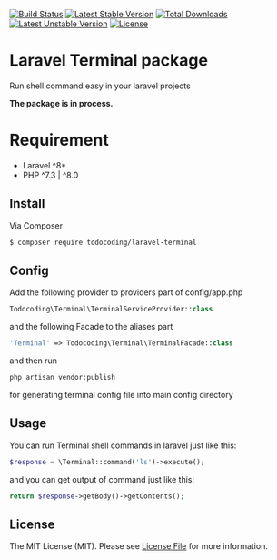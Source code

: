 [![Build Status](https://travis-ci.org/MrJoshLab/laravel-terminal.svg)](https://packagist.org/packages/todocoding/laravel-terminal)
[![Latest Stable Version](https://poser.pugx.org/todocoding/laravel-terminal/v/stable)](https://packagist.org/packages/todocoding/laravel-terminal)
[![Total Downloads](https://poser.pugx.org/todocoding/laravel-terminal/downloads)](https://packagist.org/packages/todocoding/laravel-terminal)
[![Latest Unstable Version](https://poser.pugx.org/todocoding/laravel-terminal/v/unstable)](https://packagist.org/packages/todocoding/laravel-terminal)
[![License](https://packagist.org/packages/todocoding/laravel-terminal)](https://packagist.org/packages/todocoding/laravel-terminal)

# Laravel Terminal package
Run shell command easy in your laravel projects

**The package is in process.**

# Requirement
* Laravel ^8*
* PHP ^7.3 | ^8.0

## Install

Via Composer

``` bash
$ composer require todocoding/laravel-terminal
```

## Config

Add the following provider to providers part of config/app.php
``` php
Todocoding\Terminal\TerminalServiceProvider::class
```

and the following Facade to the aliases part
``` php
'Terminal' => Todocoding\Terminal\TerminalFacade::class
```

and then run
``` bash
php artisan vendor:publish
```
for generating terminal config file into main config directory

## Usage
You can run Terminal shell commands in laravel just like this:

```php
$response = \Terminal::command('ls')->execute();
```

and you can get output of command just like this:
```php
return $response->getBody()->getContents();
```

## License

The MIT License (MIT). Please see [License File](LICENSE.md) for more information.
